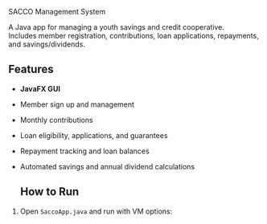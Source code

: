  SACCO Management System

A Java app for managing a youth savings and credit cooperative.  
Includes member registration, contributions, loan applications, repayments, and savings/dividends.

## Features
- **JavaFX GUI**
- Member sign up and management
- Monthly contributions
- Loan eligibility, applications, and guarantees
- Repayment tracking and loan balances
- Automated savings and annual dividend calculations

  ## How to Run
1. Open `SaccoApp.java` and run with VM options:
   
